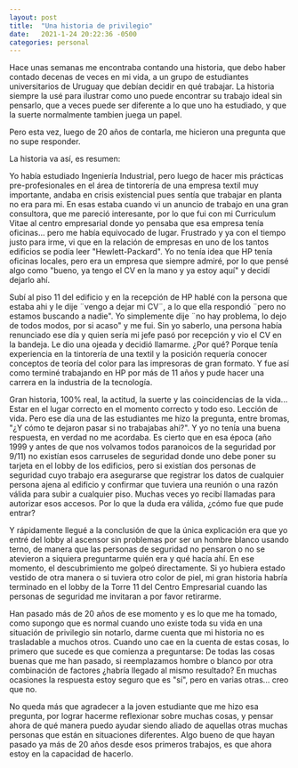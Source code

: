 ```yaml
---
layout: post
title:  "Una historia de privilegio"
date:   2021-1-24 20:22:36 -0500
categories: personal
---
```

Hace unas semanas me encontraba contando una historia, que debo haber contado decenas de veces en mi vida, a un grupo de estudiantes universitarios de Uruguay que debían decidir en qué trabajar. La historia siempre la usé para ilustrar como uno puede encontrar su trabajo ideal sin pensarlo, que a veces puede ser diferente a lo que uno ha estudiado, y que la suerte normalmente tambien juega un papel.

Pero esta vez, luego de 20 años de contarla, me hicieron una pregunta que no supe responder.

La historia va así, es resumen:

Yo había estudiado Ingeniería Industrial, pero luego de hacer mis prácticas pre-profesionales en el área de tintorería de una empresa textil muy importante, andaba en crisis existencial pues sentía que trabajar en planta no era para mi. En esas estaba cuando vi un anuncio de trabajo en una gran consultora, que me pareció interesante, por lo que fui con mi Curriculum Vitae al centro empresarial donde yo pensaba que esa empresa tenía oficinas... pero me había equivocado de lugar. Frustrado y ya con el tiempo justo para irme, vi que en la relación de empresas en uno de los tantos edificios se podía leer "Hewlett-Packard". Yo no tenía idea que HP tenía oficinas locales, pero era un empresa que siempre admiré, por lo que pensé algo como "bueno, ya tengo el CV en la mano y ya estoy aquí" y decidí dejarlo ahí.

Subí al piso 11 del edificio y en la recepción de HP hablé con la persona que estaba ahi y le dije ¨vengo a dejar mi CV¨, a lo que ella respondió ¨pero no estamos buscando a nadie". Yo simplemente dije ¨no hay problema, lo dejo de todos modos, por si acaso" y me fui. Sin yo saberlo, una persona había renunciado ese día y quien sería mi jefe pasó por recepción y vio el CV en la bandeja. Le dio una ojeada y decidió llamarme. ¿Por qué? Porque tenía experiencia en la tintorería de una textil y la posición requería conocer conceptos de teoría del color para las impresoras de gran formato. Y fue así como terminé trabajando en HP por más de 11 años y pude hacer una carrera en la industria de la tecnología.

Gran historia, 100% real, la actitud, la suerte y las coincidencias de la vida... Estar en el lugar correcto en el momento correcto y todo eso. Lección de vida. Pero ese día una de las estudiantes me hizo la pregunta, entre bromas, "¿Y cómo te dejaron pasar si no trabajabas ahi?". Y yo no tenía una buena respuesta, en verdad no me acordaba. Es cierto que en esa época (año 1999 y antes de que nos volvamos todos paranoicos de la seguridad por 9/11) no existían esos carruseles de seguridad donde uno debe poner su tarjeta en el lobby de los edificios, pero si existían dos personas de seguridad cuyo trabajo era asegurarse que registrar los datos de cualquier persona ajena al edificio y confirmar que tuviera una reunión o una razón válida para subir a cualquier piso. Muchas veces yo recibí llamadas para autorizar esos accesos. Por lo que la duda era válida, ¿cómo fue que pude entrar?

Y rápidamente llegué a la conclusión de que la única explicación era que yo entré del lobby al ascensor sin problemas por ser un hombre blanco usando terno, de manera que las personas de seguridad no pensaron o no se atevieron a siquiera preguntarme quién era y qué hacía ahí. En ese momento, el descubrimiento me golpeó directamente. Si yo hubiera estado vestido de otra manera o si tuviera otro color de piel, mi gran historia habría terminado en el lobby de la Torre 11 del Centro Empresarial cuando las personas de seguridad me invitaran a por favor retirarme.

Han pasado más de 20 años de ese momento y es lo que me ha tomado, como supongo que es normal cuando uno existe toda su vida en una situación de privilegio sin notarlo, darme cuenta que mi historia no es trasladable a muchos otros. Cuando uno cae en la cuenta de estas cosas, lo primero que sucede es que comienza a preguntarse: De todas las cosas buenas que me han pasado, si reemplazamos hombre o blanco por otra combinación de factores ¿habría llegado al mismo resultado? En muchas ocasiones la respuesta estoy seguro que es "sí", pero en varias otras... creo que no.

No queda más que agradecer a la joven estudiante que me hizo esa pregunta, por lograr hacerme reflexionar sobre muchas cosas, y pensar ahora de qué manera puedo ayudar siendo aliado de aquellas otras muchas personas que están en situaciones diferentes. Algo bueno de que hayan pasado ya más de 20 años desde esos primeros trabajos, es que ahora estoy en la capacidad de hacerlo.